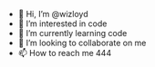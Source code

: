 - 👋 Hi, I’m @wizloyd
- 👀 I’m interested in code
- 🌱 I’m currently learning code
- 💞️ I’m looking to collaborate on me
- 📫 How to reach me 444

<!---
wizloyd/wizloyd is a ✨ special ✨ repository because its `README.md` (this file) appears on your GitHub profile.
You can click the Preview link to take a look at your changes.
--->
